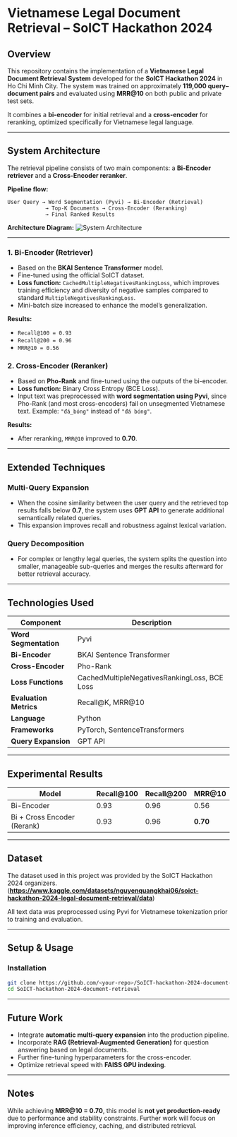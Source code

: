 # Vietnamese Legal Document Retrieval – SoICT Hackathon 2024

## Overview

This repository contains the implementation of a **Vietnamese Legal Document Retrieval System** developed for the **SoICT Hackathon 2024** in Ho Chi Minh City.
The system was trained on approximately **119,000 query–document pairs** and evaluated using **MRR@10** on both public and private test sets.

It combines a **bi-encoder** for initial retrieval and a **cross-encoder** for reranking, optimized specifically for Vietnamese legal language.

---

## System Architecture

The retrieval pipeline consists of two main components: a **Bi-Encoder retriever** and a **Cross-Encoder reranker**.

**Pipeline flow:**

```
User Query → Word Segmentation (Pyvi) → Bi-Encoder (Retrieval)
            → Top-K Documents → Cross-Encoder (Reranking)
            → Final Ranked Results
```

**Architecture Diagram:**
![System Architecture](https://github.com/<your-repo>/assets/architecture-diagram.png)

---

### 1. **Bi-Encoder (Retriever)**

* Based on the **BKAI Sentence Transformer** model.
* Fine-tuned using the official SoICT dataset.
* **Loss function:** `CachedMultipleNegativesRankingLoss`, which improves training efficiency and diversity of negative samples compared to standard `MultipleNegativesRankingLoss`.
* Mini-batch size increased to enhance the model’s generalization.

**Results:**

* `Recall@100 = 0.93`
* `Recall@200 = 0.96`
* `MRR@10 = 0.56`

### 2. **Cross-Encoder (Reranker)**

* Based on **Pho-Rank** and fine-tuned using the outputs of the bi-encoder.
* **Loss function:** Binary Cross Entropy (BCE Loss).
* Input text was preprocessed with **word segmentation using Pyvi**, since Pho-Rank (and most cross-encoders) fail on unsegmented Vietnamese text.
  Example: `"đá_bóng"` instead of `"đá bóng"`.

**Results:**

* After reranking, `MRR@10` improved to **0.70**.

---

## Extended Techniques

### Multi-Query Expansion

* When the cosine similarity between the user query and the retrieved top results falls below **0.7**, the system uses **GPT API** to generate additional semantically related queries.
* This expansion improves recall and robustness against lexical variation.

### Query Decomposition

* For complex or lengthy legal queries, the system splits the question into smaller, manageable sub-queries and merges the results afterward for better retrieval accuracy.

---

## Technologies Used

| Component              | Description                                  |
| ---------------------- | -------------------------------------------- |
| **Word Segmentation**  | Pyvi                                         |
| **Bi-Encoder**         | BKAI Sentence Transformer                    |
| **Cross-Encoder**      | Pho-Rank                                     |
| **Loss Functions**     | CachedMultipleNegativesRankingLoss, BCE Loss |
| **Evaluation Metrics** | Recall@K, MRR@10                             |
| **Language**           | Python                                       |
| **Frameworks**         | PyTorch, SentenceTransformers                |
| **Query Expansion**    | GPT API                                      |

---

## Experimental Results

| Model                       | Recall@100 | Recall@200 | MRR@10   |
| --------------------------- | ---------- | ---------- | -------- |
| Bi-Encoder                  | 0.93       | 0.96       | 0.56     |
| Bi + Cross Encoder (Rerank) | 0.93       | 0.96       | **0.70** |

---

## Dataset

The dataset used in this project was provided by the SoICT Hackathon 2024 organizers.
(**https://www.kaggle.com/datasets/nguyenquangkhai06/soict-hackathon-2024-legal-document-retrieval/data**)

All text data was preprocessed using Pyvi for Vietnamese tokenization prior to training and evaluation.

---

## Setup & Usage

### Installation

```bash
git clone https://github.com/<your-repo>/SoICT-hackathon-2024-document-retrieval.git
cd SoICT-hackathon-2024-document-retrieval
```
---

## Future Work

* Integrate **automatic multi-query expansion** into the production pipeline.
* Incorporate **RAG (Retrieval-Augmented Generation)** for question answering based on legal documents.
* Further fine-tuning hyperparameters for the cross-encoder.
* Optimize retrieval speed with **FAISS GPU indexing**.

---

## Notes

While achieving **MRR@10 = 0.70**, this model is **not yet production-ready** due to performance and stability constraints.
Further work will focus on improving inference efficiency, caching, and distributed retrieval.
